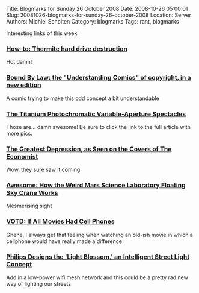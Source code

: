 Title: Blogmarks for Sunday 26 October 2008
Date: 2008-10-26 05:00:01
Slug: 20081026-blogmarks-for-sunday-26-october-2008
Location: Server
Authors: Michiel Scholten
Category: blogmarks
Tags: rant, blogmarks

<p>Interesting links of this week:</p>
<h3><a href="http://hackaday.com/2008/09/16/how-to-thermite-based-hard-drive-anti-forensic-destruction/">How-to: Thermite hard drive destruction</a></h3>
<p>Hot damn!</p>
<h3><a href="http://www.boingboing.net/2008/10/24/bound-by-law-the-und.html">Bound By Law: the "Understanding Comics" of copyright, in a new edition </a></h3>
<p>A comic trying to make this odd concept a bit understandable</p>
<h3><a href="http://www.brassgoggles.co.uk/brassgoggles/200810/the-titanium-photochromatic-variable-aperture-spectacles">The Titanium Photochromatic Variable-Aperture Spectacles</a></h3>
<p>Those are... damn awesome! Be sure to click the link to the full article with more pics.</p>
<h3><a href="http://gawker.com/5065684/the-greatest-depression-as-seen-on-the-covers-of-the-economist">The Greatest Depression, as Seen on the Covers of The Economist</a></h3>
<p>Wow, they sure saw it coming</p>
<h3><a href="http://gizmodo.com/5065735/how-the-weird-mars-science-laboratory-sky-crane-works">Awesome: How the Weird Mars Science Laboratory Floating Sky Crane Works</a></h3>
<p>Mesmerising sight</p>
<h3><a href="http://www.slashfilm.com/2008/10/20/votd-if-all-movies-had-cell-phones/">VOTD: If All Movies Had Cell Phones</a></h3>
<p>Ghehe, I always get that feeling when watching an old-ish movie in which a cellphone would have really made a difference</p>
<h3><a href="http://www.physorg.com/news143438150.html">Philips Designs the 'Light Blossom,' an Intelligent Street Light Concept</a></h3>
<p>Add in a low-power wifi mesh network and this could be a pretty rad new way of lighting our streets</p>
